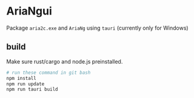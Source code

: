 # AriaNgui

Package `aria2c.exe` and `AriaNg` using `tauri` (currently only for Windows)

## build

Make sure rust/cargo and node.js preinstalled.

```sh
# run these command in git bash
npm install
npm run update
npm run tauri build
```
